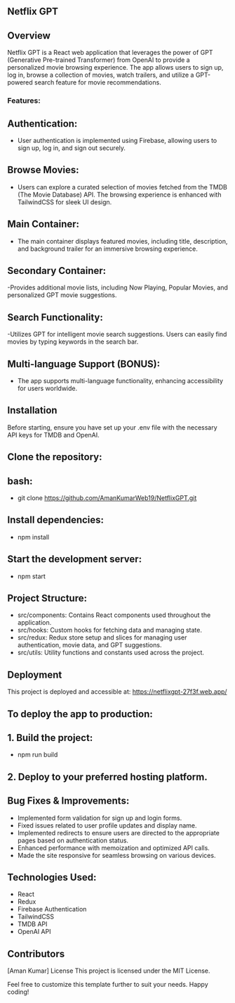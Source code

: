 ## Netflix GPT

## Overview
Netflix GPT is a React web application that leverages the power of GPT (Generative Pre-trained Transformer) from OpenAI to provide a personalized movie browsing experience. The app allows users to sign up, log in, browse a collection of movies, watch trailers, and utilize a GPT-powered search feature for movie recommendations.

### Features:

## Authentication:
- User authentication is implemented using Firebase, allowing users to sign up, log in, and sign out securely.

## Browse Movies:
- Users can explore a curated selection of movies fetched from the TMDB (The Movie Database) API. The browsing experience is enhanced with TailwindCSS for sleek UI design.
  
## Main Container:
- The main container displays featured movies, including title, description, and background trailer for an immersive browsing experience.

## Secondary Container:
-Provides additional movie lists, including Now Playing, Popular Movies, and personalized GPT movie suggestions.

## Search Functionality:
-Utilizes GPT for intelligent movie search suggestions. Users can easily find movies by typing keywords in the search bar.

## Multi-language Support (BONUS):
- The app supports multi-language functionality, enhancing accessibility for users worldwide.

## Installation
Before starting, ensure you have set up your .env file with the necessary API keys for TMDB and OpenAI.

## Clone the repository:

## bash:
- git clone <https://github.com/AmanKumarWeb19/NetflixGPT.git>

## Install dependencies:
- npm install

## Start the development server:
- npm start

## Project Structure:
- src/components: Contains React components used throughout the application.
- src/hooks: Custom hooks for fetching data and managing state.
- src/redux: Redux store setup and slices for managing user authentication, movie data, and GPT suggestions.
- src/utils: Utility functions and constants used across the project.

## Deployment
This project is deployed and accessible at: https://netflixgpt-27f3f.web.app/

## To deploy the app to production:

## 1. Build the project:
 - npm run build

## 2. Deploy to your preferred hosting platform.

## Bug Fixes & Improvements:
- Implemented form validation for sign up and login forms.
- Fixed issues related to user profile updates and display name.
- Implemented redirects to ensure users are directed to the appropriate pages based on authentication status.
- Enhanced performance with memoization and optimized API calls.
- Made the site responsive for seamless browsing on various devices.
  
## Technologies Used:
- React
- Redux
- Firebase Authentication
- TailwindCSS
- TMDB API
- OpenAI API

## Contributors

[Aman Kumar]
License
This project is licensed under the MIT License.

Feel free to customize this template further to suit your needs. Happy coding!
